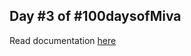 ## Day #3 of #100daysofMiva

Read documentation [here](https://dev.to/tobidelly/python-tuples-sets-dictionaries-day-5-of-100daysofmiva-bb6)
